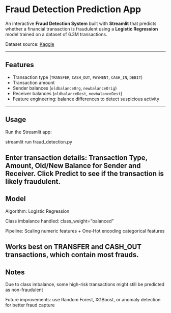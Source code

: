 # Fraud Detection Prediction App

An interactive **Fraud Detection System** built with **Streamlit** that predicts whether a financial transaction is fraudulent using a **Logistic Regression** model trained on a dataset of 6.3M transactions.

Dataset source: [Kaggle](https://www.kaggle.com/datasets/amanalisiddiqui/fraud-detection-dataset?resource=download)

---

## Features

- Transaction type (`TRANSFER`, `CASH_OUT`, `PAYMENT`, `CASH_IN`, `DEBIT`)
- Transaction amount
- Sender balances (`oldbalanceOrg`, `newbalanceOrig`)
- Receiver balances (`oldbalanceDest`, `newbalanceDest`)
- Feature engineering: balance differences to detect suspicious activity
---

## Usage

Run the Streamlit app:

streamlit run fraud_detection.py


Enter transaction details: Transaction Type, Amount, Old/New Balance for Sender and Receiver. Click Predict to see if the transaction is likely fraudulent.
---

## Model

Algorithm: Logistic Regression

Class imbalance handled: class_weight="balanced"

Pipeline: Scaling numeric features + One-Hot encoding categorical features

Works best on TRANSFER and CASH_OUT transactions, which contain most frauds.
---

## Notes

Due to class imbalance, some high-risk transactions might still be predicted as non-fraudulent

Future improvements: use Random Forest, XGBoost, or anomaly detection for better fraud capture
